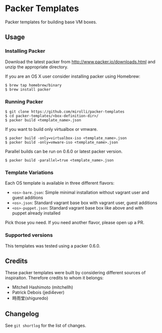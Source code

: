 # Packer Templates

Packer templates for building base VM boxes.

## Usage

### Installing Packer

Download the latest packer from <http://www.packer.io/downloads.html>
and unzip the appropriate directory.

If you are an OS X user consider installing packer using Homebrew:

    $ brew tap homebrew/binary
    $ brew install packer

### Running Packer

    $ git clone https://github.com/mirolli/packer-templates
    $ cd packer-templates/<box-definition-dir>/
    $ packer build <template_name>.json

If you want to build only virtualbox or vmware.

    $ packer build -only=virtualbox-iso <template_name>.json
    $ packer build -only=vmware-iso <template_name>.json

Parallel builds can be run on 0.6.0 or latest packer version.

    $ packer build -parallel=true <template_name>.json

### Template Variations

Each OS template is available in three different flavors:

* `<os>-bare.json`: Simple minimal installation without vagrant user and guest additions
* `<os>.json`: Standard vagrant base box with vagrant user, guest additions
* `<os>-puppet.json`: Standard vagrant base box like above and with puppet already installed

Pick those you need. If you need another flavor, please open up a PR.

### Supported versions

This templates was tested using a packer 0.6.0.

## Credits

These packer templates were built by considering different sources of inspiraiton. Therefore credits to whom it belongs:

* Mitchell Hashimoto (mitchellh)
* Patrick Debois (jedi4ever)
* 時雨堂(shiguredo)

## Changelog

See `git shortlog` for the list of changes.

